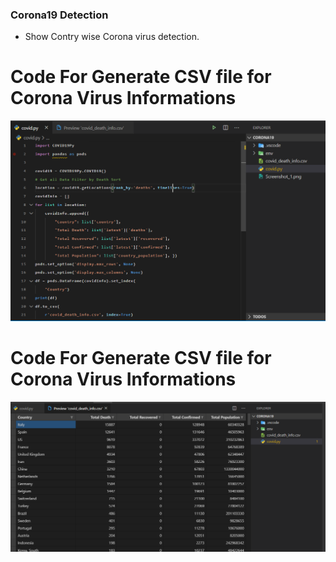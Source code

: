### Corona19 Detection

* Show Contry wise Corona virus detection.


# Code For Generate CSV file for Corona Virus Informations
![Code](/Code.png)




# Code For Generate CSV file for Corona Virus Informations
![OUTPUT](/Output.png)